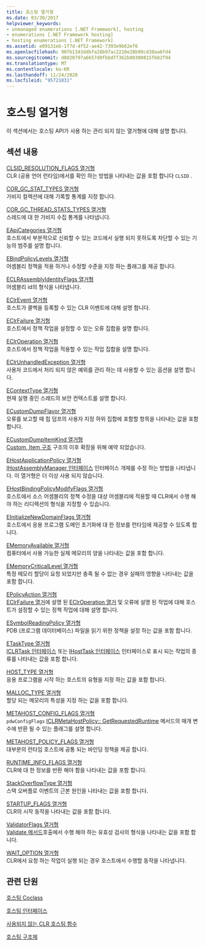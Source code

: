 ```yaml
---
title: 호스팅 열거형
ms.date: 03/30/2017
helpviewer_keywords:
- unmanaged enumerations [.NET Framework], hosting
- enumerations [.NET Framework hosting]
- hosting enumerations [.NET Framework]
ms.assetid: e09131eb-1f7d-4f52-ae42-7393e9b62ef6
ms.openlocfilehash: 907b1343ddbfa28b97ac2210e28b99cd38aa6fd4
ms.sourcegitcommit: d8020797a6657d0fbbdff362b80300815f682f94
ms.translationtype: MT
ms.contentlocale: ko-KR
ms.lasthandoff: 11/24/2020
ms.locfileid: "95721831"
---
```

# <a name="hosting-enumerations"></a>호스팅 열거형

이 섹션에서는 호스팅 API가 사용 하는 관리 되지 않는 열거형에 대해 설명 합니다.  
  
## <a name="in-this-section"></a>섹션 내용  

 [CLSID_RESOLUTION_FLAGS 열거형](clsid-resolution-flags-enumeration.md)  
 CLR (공용 언어 런타임)에서를 확인 하는 방법을 나타내는 값을 포함 합니다 `CLSID` .  
  
 [COR_GC_STAT_TYPES 열거형](cor-gc-stat-types-enumeration.md)  
 가비지 컬렉션에 대해 기록할 통계를 지정 합니다.  
  
 [COR_GC_THREAD_STATS_TYPES 열거형](cor-gc-thread-stats-types-enumeration.md)  
 스레드에 대 한 가비지 수집 통계를 나타냅니다.  
  
 [EApiCategories 열거형](eapicategories-enumeration.md)  
 호스트에서 부분적으로 신뢰할 수 있는 코드에서 실행 되지 못하도록 차단할 수 있는 기능의 범주를 설명 합니다.  
  
 [EBindPolicyLevels 열거형](ebindpolicylevels-enumeration.md)  
 어셈블리 정책을 적용 하거나 수정할 수준을 지정 하는 플래그를 제공 합니다.  
  
 [ECLRAssemblyIdentityFlags 열거형](eclrassemblyidentityflags-enumeration.md)  
 어셈블리 id의 형식을 나타냅니다.  
  
 [EClrEvent 열거형](eclrevent-enumeration.md)  
 호스트가 콜백을 등록할 수 있는 CLR 이벤트에 대해 설명 합니다.  
  
 [EClrFailure 열거형](eclrfailure-enumeration.md)  
 호스트에서 정책 작업을 설정할 수 있는 오류 집합을 설명 합니다.  
  
 [EClrOperation 열거형](eclroperation-enumeration.md)  
 호스트에서 정책 작업을 적용할 수 있는 작업 집합을 설명 합니다.  
  
 [EClrUnhandledException 열거형](eclrunhandledexception-enumeration.md)  
 사용자 코드에서 처리 되지 않은 예외를 관리 하는 데 사용할 수 있는 옵션을 설명 합니다.  
  
 [EContextType 열거형](econtexttype-enumeration.md)  
 현재 실행 중인 스레드의 보안 컨텍스트를 설명 합니다.  
  
 [ECustomDumpFlavor 열거형](ecustomdumpflavor-enumeration.md)  
 오류를 보고할 때 힙 덤프의 사용자 지정 하위 집합에 포함할 항목을 나타내는 값을 포함 합니다.  
  
 [ECustomDumpItemKind 열거형](ecustomdumpitemkind-enumeration.md)  
 [Custom, Item 구조](customdumpitem-structure.md) 구조의 이후 확장을 위해 예약 되었습니다.  
  
 [EHostApplicationPolicy 열거형](ehostapplicationpolicy-enumeration.md)  
 [IHostAssemblyManager 인터페이스](ihostassemblymanager-interface.md) 인터페이스 개체를 수정 하는 방법을 나타냅니다. 이 열거형은 더 이상 사용 되지 않습니다.  
  
 [EHostBindingPolicyModifyFlags 열거형](ehostbindingpolicymodifyflags-enumeration.md)  
 호스트에서 소스 어셈블리의 정책 수정을 대상 어셈블리에 적용할 때 CLR에서 수행 해야 하는 리디렉션의 형식을 지정할 수 있습니다.  
  
 [EInitializeNewDomainFlags 열거형](einitializenewdomainflags-enumeration.md)  
 호스트에서 응용 프로그램 도메인 초기화에 대 한 정보를 런타임에 제공할 수 있도록 합니다.  
  
 [EMemoryAvailable 열거형](ememoryavailable-enumeration.md)  
 컴퓨터에서 사용 가능한 실제 메모리의 양을 나타내는 값을 포함 합니다.  
  
 [EMemoryCriticalLevel 열거형](ememorycriticallevel-enumeration.md)  
 특정 메모리 할당이 요청 되었지만 충족 될 수 없는 경우 실패의 영향을 나타내는 값을 포함 합니다.  
  
 [EPolicyAction 열거형](epolicyaction-enumeration.md)  
 [EClrFailure 열거](eclrfailure-enumeration.md)에 설명 된 [EClrOperation 열거](eclroperation-enumeration.md) 및 오류에 설명 된 작업에 대해 호스트가 설정할 수 있는 정책 작업에 대해 설명 합니다.  
  
 [ESymbolReadingPolicy 열거형](esymbolreadingpolicy-enumeration.md)  
 PDB (프로그램 데이터베이스) 파일을 읽기 위한 정책을 설정 하는 값을 포함 합니다.  
  
 [ETaskType 열거형](etasktype-enumeration.md)  
 [ICLRTask 인터페이스](iclrtask-interface.md) 또는 [IHostTask 인터페이스](ihosttask-interface.md) 인터페이스로 표시 되는 작업의 종류를 나타내는 값을 포함 합니다.  
  
 [HOST_TYPE 열거형](host-type-enumeration.md)  
 응용 프로그램을 시작 하는 호스트의 유형을 지정 하는 값을 포함 합니다.  
  
 [MALLOC_TYPE 열거형](malloc-type-enumeration.md)  
 할당 되는 메모리의 특성을 지정 하는 값을 포함 합니다.  
  
 [METAHOST_CONFIG_FLAGS 열거형](metahost-config-flags-enumeration.md)  
 `pdwConfigFlags` [ICLRMetaHostPolicy:: GetRequestedRuntime](iclrmetahostpolicy-getrequestedruntime-method.md) 메서드의 매개 변수에 반환 될 수 있는 플래그를 설명 합니다.  
  
 [METAHOST_POLICY_FLAGS 열거형](metahost-policy-flags-enumeration.md)  
 대부분의 런타임 호스트에 공통 되는 바인딩 정책을 제공 합니다.  
  
 [RUNTIME_INFO_FLAGS 열거형](runtime-info-flags-enumeration.md)  
 CLR에 대 한 정보를 반환 해야 함을 나타내는 값을 포함 합니다.  
  
 [StackOverflowType 열거형](stackoverflowtype-enumeration.md)  
 스택 오버플로 이벤트의 근본 원인을 나타내는 값을 포함 합니다.  
  
 [STARTUP_FLAGS 열거형](startup-flags-enumeration.md)  
 CLR의 시작 동작을 나타내는 값을 포함 합니다.  
  
 [ValidatorFlags 열거형](validatorflags-enumeration.md)  
 [Validate 메서드](iclrvalidator-validate-method.md)호출에서 수행 해야 하는 유효성 검사의 형식을 나타내는 값을 포함 합니다.  
  
 [WAIT_OPTION 열거형](wait-option-enumeration.md)  
 CLR에서 요청 하는 작업이 실행 되는 경우 호스트에서 수행할 동작을 나타냅니다.  
  
## <a name="related-sections"></a>관련 단원  

 [호스팅 Coclass](hosting-coclasses.md)  
  
 [호스팅 인터페이스](hosting-interfaces.md)  
  
 [사용되지 않는 CLR 호스팅 함수](deprecated-clr-hosting-functions.md)  
  
 [호스팅 구조체](hosting-structures.md)
